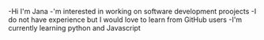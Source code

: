 -Hi I'm Jana
-'m interested in working on software development proojects
-I do not have experience but I would love to learn from GitHub users
-I'm currently learning python and Javascript
